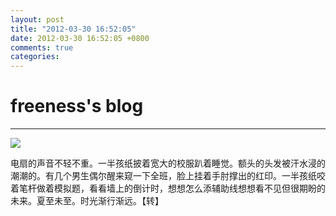 ```yaml
---
layout: post
title: "2012-03-30 16:52:05"
date: 2012-03-30 16:52:05 +0800
comments: true
categories: 
---
```


# freeness's blog

----------

![](http://okqmqrbgo.bkt.clouddn.com/201203301652051.jpg)

>
电扇的声音不轻不重。一半孩纸披着宽大的校服趴着睡觉。额头的头发被汗水浸的潮潮的。有几个男生偶尔醒来窥一下全班，脸上挂着手肘撑出的红印。一半孩纸咬着笔杆做着模拟题，看看墙上的倒计时，想想怎么添辅助线想想看不见但很期盼的未来。夏至未至。时光渐行渐远。【转】